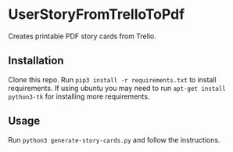 # UserStoryFromTrelloToPdf

Creates printable PDF story cards from Trello.

## Installation

Clone this repo.
Run `pip3 install -r requirements.txt` to install requirements.
If using ubuntu you may need to run `apt-get install python3-tk` for installing more requirements.


## Usage

Run `python3 generate-story-cards.py` and follow the instructions.
